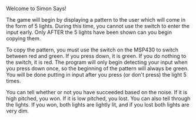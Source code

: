 Welcome to Simon Says!

The game will begin by displaying a pattern to the user which will come in the form of 5 lights.
During this time, you cannot use the switch to enter the input early. Only AFTER the 5
lights have been shown can you begin copying them.

To copy the pattern, you must use the switch on the MSP430 to switch between red and green. If
you press down, it is green. If you do nothing to the switch, it is red. The program will only
begin detecting your input when you press down once, so the beginning of the pattern will
always be green. You will be done putting in input after you press (or don't press) the light
5 times.

You can tell whether or not you have succeeded based on the noise. If it is high pitched, you
won. If it is low pitched, you lost. You can also tell through the lights. If you won, both lights
are lightly lit, and if you lost both lights are very dim.
